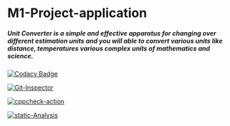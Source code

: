 # M1-Project-application
##### Unit Converter is a simple and effective apparatus for changing over different estimation units and you will able to convert various units like distance, temperatures various complex units of mathematics and science.
[![Codacy Badge](https://app.codacy.com/project/badge/Grade/83478c65afdf49ee97cfaebe7ebe83b1)](https://www.codacy.com/gh/naveenreddiedodla/M1-Project-application/dashboard?utm_source=github.com&amp;utm_medium=referral&amp;utm_content=naveenreddiedodla/M1-Project-application&amp;utm_campaign=Badge_Grade)

[![Git-Inspector](https://github.com/naveenreddiedodla/M1-Project-application/actions/workflows/Git-Inspector.yml/badge.svg)](https://github.com/naveenreddiedodla/M1-Project-application/actions/workflows/Git-Inspector.yml)


[![cppcheck-action](https://github.com/naveenreddiedodla/M1-Project-application/actions/workflows/cppcheck-action.yml/badge.svg)](https://github.com/naveenreddiedodla/M1-Project-application/actions/workflows/cppcheck-action.yml)


[![static-Analysis](https://github.com/naveenreddiedodla/M1-Project-application/actions/workflows/static-Analysis.yml/badge.svg)](https://github.com/naveenreddiedodla/M1-Project-application/actions/workflows/static-Analysis.yml)
